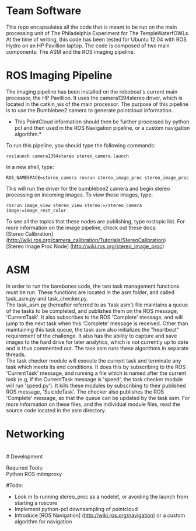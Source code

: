 Team Software
=========
This repo encapsulates all the code that is meant to be run 
on the main processing unit of The Philadelphia Experiment 
for The TempleWaterfOWLs. At the time of writing, this code has been
tested for Ubuntu 12.04 with ROS Hydro on an HP Pavillion laptop.
The code is composed of two main components: The ASM and the ROS imaging pipeline.
<br>
# ROS Imaging Pipeline
The imaging pipeline has been installed on the roboboat's
current main processor, the HP Pavillion. It uses the camera1394stereo driver, 
which is located in the catkin_ws of the main processor.
The purpose of this pipeline is to use the 
Bumblebee2 camera to generate pointcloud information.

* This PointCloud information should then be further processed by python pcl 
and then used in the ROS Navigation pipeline, or a custom navigation 
algorithm.*

To run this pipeline, you should type the following commands:
```
roslaunch camera1394stereo stereo_camera.launch
```

In a new shell, type:

```
ROS_NAMESPACE=stereo_camera rosrun stereo_image_proc stereo_image_proc  
```

This will run the driver for the bumblebee2 camera and begin stereo processing on 
incoming images. To view these images, type:

```
rosrun image_view stereo_view stereo:=/stereo_camera image:=image_rect_color
```

To see all the topics that these nodes are publishing, type rostopic list. 
For more information on the image pipeline, check out these docs: <br>
[Stereo Calibration] (http://wiki.ros.org/camera_calibration/Tutorials/StereoCalibration)
<br>
[Stereo Image Proc Node] (http://wiki.ros.org/stereo_image_proc)
<br>


# ASM
In order to run the barebones code, the two task management functions must be run.
These functions are located in the asm folder, and called
task_asm.py and task_checker.py. <br>
The task_asm.py (hereafter referred to as 'task asm') file maintains a 
queue of the tasks to be completed, and publishes them on the ROS 
message, 'CurrentTask'. It also subscribes to the ROS 'Complete' message,
and will jump to the next task when this 'Complete' message is received.
Other than maintaining this task queue, the task asm also initializes the 
"heartbeat" requirement of the challenge. It also has the ability to capture
and save images to the hard drive for later analytics, which is not currently
up to date and is thus commented out. The task asm runs these algorithms in
separate threads.
<br>
The task checker module will execute the current task and terminate any 
task which meets its end conditions. It does this by subscribing to the 
ROS 'CurrentTask' message, and running a file which is named after
the current task (e.g, if the CurrentTask message is 'speed', the task
checker module will run 'speed.py'). It kills these modules by subscribing
to their published ROS message, 'SuicideTask'. The checker also publishes 
the ROS 'Complete' message, so that the queue can be updated by the task asm.
For more information on these files, and the individual module files,
read the source code located in the asm directory. 

# Networking
<br>
# Development

Required Tools:<br>
Python
ROS
mitmproxy



#Todo: <br>
* Look in to running stereo_proc as a nodelet, or avoiding the launch from starting a roscore
* Implement python-pcl downsampling of pointcloud
* Introduce [ROS Navigation] (http://wiki.ros.org/navigation) or a custom algorithm for navigation

